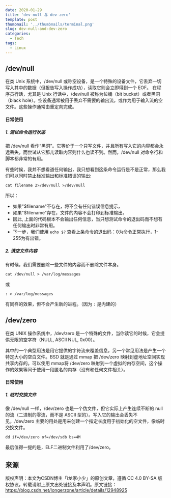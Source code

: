 ```yaml
---
date: 2020-01-29
title: 'dev-null 与 dev-zero'
template: post
thumbnail: '../thumbnails/terminal.png'
slug: dev-null-and-dev-zero
categories:
  - Tech
tags:
  - Linux
---
```




## /dev/null

在类 Unix 系统中，/dev/null 或称空设备，是一个特殊的设备文件，它丢弃一切写入其中的数据（但报告写入操作成功），读取它则会立即得到一个 EOF。
在程序员行话，尤其是 Unix 行话中，/dev/null 被称为位桶（bit bucket）或者黑洞（black hole）。空设备通常被用于丢弃不需要的输出流，或作为用于输入流的空文件。这些操作通常由重定向完成。

#### 日常使用

##### 1. 测试命令运行状态

把 /dev/null 看作“黑洞”。它等价于一个只写文件，并且所有写入它的内容都会永远丢失，而尝试从它那儿读取内容则什么也读不到。然而，/dev/null 对命令行和脚本都非常的有用。

有些时候，我并不想看道任何输出，我只想看到这条命令运行是不是正常，那么我们可以同时禁止标准输出和标准错误的输出:    

```shell
cat filename 2>/dev/null >/dev/null
```

所以：

* 如果"$filename"不存在，将不会有任何错误信息提示，
* 如果"$filename"存在，文件的内容不会打印到标准输出。
* 因此, 上面的代码根本不会输出任何信息，当只想测试命令的退出码而不想有任何输出时非常有用。
* 下一步，我们使用 `echo $?` 查看上条命令的退出码：0为命令正常执行，1-255为有出错。

##### 2. 清空文件内容

有时候，我们需要删除一些文件的内容而不删除文件本身。

```shell
cat /dev/null > /var/log/messages
```

或

```shell
: > /var/log/messages
```

有同样的效果，但不会产生新的进程。（因为 `:` 是内建的）

## /dev/zero

在类 UNIX  操作系统中，/dev/zero 是一个特殊的文件，当你读它的时候，它会提供无限的空字符（NULL, ASCII NUL, 0x00）。

其中的一个典型用法是用它提供的字符流来覆盖信息，另一个常见用法是产生一个特定大小的空白文件。BSD 就是通过 mmap 把 /dev/zero 映射到虚地址空间实现共享内存的。可以使用 mmap将 /dev/zero 映射到一个虚拟的内存空间，这个操作的效果等同于使用一段匿名的内存（没有和任何文件相关）。

#### 日常使用

##### 1. 临时交换文件

像 /dev/null 一样，/dev/zero 也是一个伪文件，但它实际上产生连续不断的 null 的流（二进制的零流，而不是 ASCII 型的）。写入它的输出会丢失不见，/dev/zero 主要的用处是用来创建一个指定长度用于初始化的空文件，像临时交换文件。

```shell
dd if=/dev/zero of=/dev/sdb bs=4M
```

最后值得一提的是，ELF二进制文件利用了/dev/zero。



## 来源
版权声明：本文为CSDN博主「i龙家小少」的原创文章，遵循 CC 4.0 BY-SA 版权协议，转载请附上原文出处链接及本声明。原文链接：https://blog.csdn.net/longerzone/article/details/12948925

